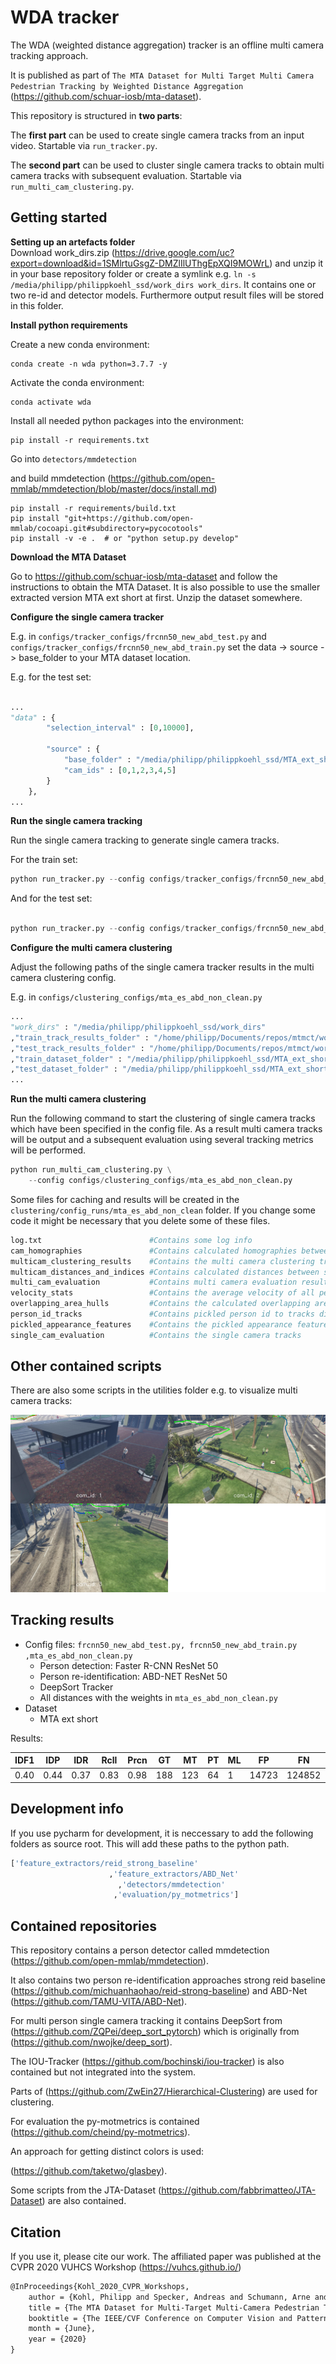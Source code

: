 # WDA tracker

The WDA (weighted distance aggregation) tracker is an offline multi camera tracking approach.

It is published as part of `The MTA Dataset for Multi Target Multi Camera Pedestrian Tracking by Weighted Distance Aggregation`
(https://github.com/schuar-iosb/mta-dataset). 


This repository is structured in **two parts**:  

 The **first part** can be used to create single camera tracks 
from an input video. Startable via `run_tracker.py`.

The **second part** can be used to cluster single camera tracks
to obtain multi camera tracks with subsequent evaluation. Startable via `run_multi_cam_clustering.py`.


## Getting started


**Setting up an artefacts folder**  
Download work_dirs.zip (https://drive.google.com/uc?export=download&id=1SMlrtuGsgZ-DMZlIlUThgEpXQI9MOWrL) and unzip it in your base repository folder or create a symlink e.g. 
`ln -s /media/philipp/philippkoehl_ssd/work_dirs work_dirs`. 
It contains one or two re-id and detector models.
Furthermore output result files will be stored in this folder.

**Install python requirements**

Create a new conda environment:

```shell script
conda create -n wda python=3.7.7 -y
```
Activate the conda environment:
```shell script
conda activate wda
```
Install all needed python packages into the environment:
```shell script
pip install -r requirements.txt
```

Go into `detectors/mmdetection`

and build mmdetection (https://github.com/open-mmlab/mmdetection/blob/master/docs/install.md)

```shell script
pip install -r requirements/build.txt
pip install "git+https://github.com/open-mmlab/cocoapi.git#subdirectory=pycocotools"
pip install -v -e .  # or "python setup.py develop"
```
 

**Download the MTA Dataset**

Go to https://github.com/schuar-iosb/mta-dataset 
and follow the instructions to obtain the MTA Dataset. It is also possible to use 
the smaller extracted version MTA ext short at first. Unzip the dataset somewhere.

**Configure the single camera tracker**

E.g. in `configs/tracker_configs/frcnn50_new_abd_test.py` and `configs/tracker_configs/frcnn50_new_abd_train.py` 
set the data -> source -> base_folder to your MTA dataset location.

E.g. for the test set:
```python

...
"data" : {
        "selection_interval" : [0,10000],

        "source" : {
            "base_folder" : "/media/philipp/philippkoehl_ssd/MTA_ext_short/test",
            "cam_ids" : [0,1,2,3,4,5]
        }
    },
...
```

**Run the single camera tracking**

Run the single camera tracking to generate single camera tracks.

For the train set:

```python
python run_tracker.py --config configs/tracker_configs/frcnn50_new_abd_train.py
```

And for the test set:

```python

python run_tracker.py --config configs/tracker_configs/frcnn50_new_abd_test.py

```


**Configure the multi camera clustering**

Adjust the following paths of the single camera tracker results in the multi camera clustering config.

E.g. in `configs/clustering_configs/mta_es_abd_non_clean.py`

```python
...
"work_dirs" : "/media/philipp/philippkoehl_ssd/work_dirs"
,"train_track_results_folder" : "/home/philipp/Documents/repos/mtmct/work_dirs/tracker/config_runs/frcnn50_new_abd_train/tracker_results"
,"test_track_results_folder" : "/home/philipp/Documents/repos/mtmct/work_dirs/tracker/config_runs/frcnn50_new_abd_test/tracker_results"
,"train_dataset_folder" : "/media/philipp/philippkoehl_ssd/MTA_ext_short/train"
,"test_dataset_folder" : "/media/philipp/philippkoehl_ssd/MTA_ext_short/test"
...
```


**Run the multi camera clustering**

Run the following command to start the clustering of single camera tracks which
have been specified in the config file. As a result multi camera tracks will be output  and 
a subsequent evaluation using several tracking metrics will be performed.

```python
python run_multi_cam_clustering.py \
    --config configs/clustering_configs/mta_es_abd_non_clean.py
```

Some files for caching and results will be created in the `clustering/config_runs/mta_es_abd_non_clean`
folder. If you change some code it might be necessary that you delete some of these files.

```python
log.txt                        #Contains some log info
cam_homographies               #Contains calculated homographies between cameras                         
multicam_clustering_results    #Contains the multi camera clustering tracks
multicam_distances_and_indices #Contains calculated distances between single camera tracks 
multi_cam_evaluation           #Contains multi camera evaluation results
velocity_stats                 #Contains the average velocity of all persons 
overlapping_area_hulls         #Contains the calculated overlapping areas between all cameras 
person_id_tracks               #Contains pickled person id to tracks dictionary 
pickled_appearance_features    #Contains the pickled appearance feature for all frames
single_cam_evaluation          #Contains the single camera tracks

```


## Other contained scripts

There are also some scripts in the utilities folder e.g. to visualize multi camera tracks:

![](readme_files/img_hid_31_oid_1934.jpg)

## Tracking results


- Config files: `frcnn50_new_abd_test.py, frcnn50_new_abd_train.py ,mta_es_abd_non_clean.py`
    - Person detection: Faster R-CNN ResNet 50 
    - Person re-identification: ABD-NET ResNet 50
    - DeepSort Tracker
    - All distances with the weights in `mta_es_abd_non_clean.py`
- Dataset
    - MTA ext short

Results:

| IDF1 | IDP  | IDR  | Rcll | Prcn | GT  | MT  | PT | ML | FP    | FN     | IDs  | FM   | MOTA | MOTP | 
|------|------|------|------|------|-----|-----|----|----|-------|--------|------|------|------|------| 
| 0.40 | 0.44 | 0.37 | 0.83 | 0.98 | 188 | 123 | 64 | 1  | 14723 | 124852 | 1846 | 7140 | 0.80 | 0.18 | 



## Development info

If you use pycharm for development, it is neccessary to add the following
folders as source root. This will add these paths to the python path.
```python
['feature_extractors/reid_strong_baseline'
                      ,'feature_extractors/ABD_Net'
                        ,'detectors/mmdetection'
                       ,'evaluation/py_motmetrics']
```


## Contained repositories

This repository contains a person detector called mmdetection
 (https://github.com/open-mmlab/mmdetection).
 
 
It also contains two person re-identification approaches strong reid baseline (https://github.com/michuanhaohao/reid-strong-baseline) and
ABD-Net (https://github.com/TAMU-VITA/ABD-Net). 
 
For multi person single camera tracking it contains DeepSort from (https://github.com/ZQPei/deep_sort_pytorch) 
which is originally from (https://github.com/nwojke/deep_sort).

The IOU-Tracker (https://github.com/bochinski/iou-tracker) is also contained but not integrated into the system.

Parts of  (https://github.com/ZwEin27/Hierarchical-Clustering) are used for clustering.

For evaluation the py-motmetrics is contained (https://github.com/cheind/py-motmetrics).

An approach for getting distinct colors is used:

(https://github.com/taketwo/glasbey).

Some scripts from the JTA-Dataset (https://github.com/fabbrimatteo/JTA-Dataset) are also contained.

## Citation

If you use it, please cite our work.
The affiliated paper was published at the CVPR 2020 VUHCS Workshop (https://vuhcs.github.io/)

```latex
@InProceedings{Kohl_2020_CVPR_Workshops,
    author = {Kohl, Philipp and Specker, Andreas and Schumann, Arne and Beyerer, Jurgen},
    title = {The MTA Dataset for Multi-Target Multi-Camera Pedestrian Tracking by Weighted Distance Aggregation},
    booktitle = {The IEEE/CVF Conference on Computer Vision and Pattern Recognition (CVPR) Workshops},
    month = {June},
    year = {2020}
}
```
